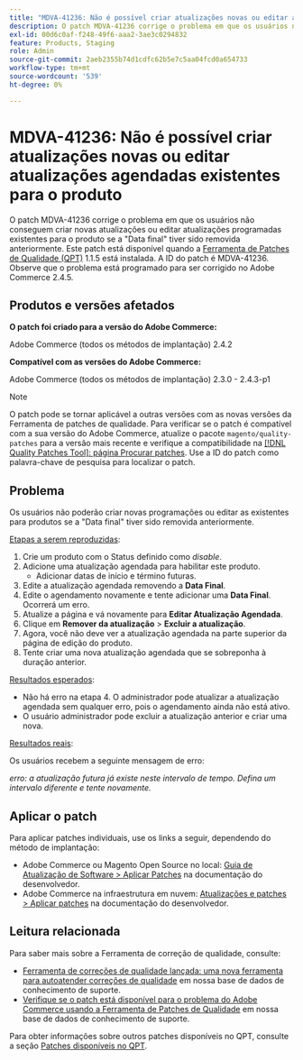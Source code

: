 ```yaml
---
title: "MDVA-41236: Não é possível criar atualizações novas ou editar atualizações agendadas existentes para o produto"
description: O patch MDVA-41236 corrige o problema em que os usuários não conseguem criar novas atualizações ou editar atualizações programadas existentes para o produto se a "Data final" tiver sido removida anteriormente. Este patch está disponível quando a [Ferramenta de correções de qualidade (QPT)](https://experienceleague.adobe.com/en/docs/commerce-operations/upgrade-guide/patches/overview) 1.1.5 está instalada. A ID do patch é MDVA-41236. Observe que o problema está programado para ser corrigido no Adobe Commerce 2.4.5.
exl-id: 00d6c0af-f248-49f6-aaa2-3ae3c0294832
feature: Products, Staging
role: Admin
source-git-commit: 2aeb2355b74d1cdfc62b5e7c5aa04fcd0a654733
workflow-type: tm+mt
source-wordcount: '539'
ht-degree: 0%

---
```


# MDVA-41236: Não é possível criar atualizações novas ou editar atualizações agendadas existentes para o produto

O patch MDVA-41236 corrige o problema em que os usuários não conseguem criar novas atualizações ou editar atualizações programadas existentes para o produto se a &quot;Data final&quot; tiver sido removida anteriormente. Este patch está disponível quando a [Ferramenta de Patches de Qualidade (QPT)](https://experienceleague.adobe.com/en/docs/commerce-operations/upgrade-guide/patches/overview) 1.1.5 está instalada. A ID do patch é MDVA-41236. Observe que o problema está programado para ser corrigido no Adobe Commerce 2.4.5.

## Produtos e versões afetados

**O patch foi criado para a versão do Adobe Commerce:**

Adobe Commerce (todos os métodos de implantação) 2.4.2

**Compatível com as versões do Adobe Commerce:**

Adobe Commerce (todos os métodos de implantação) 2.3.0 - 2.4.3-p1

>[!NOTE]
>
>O patch pode se tornar aplicável a outras versões com as novas versões da Ferramenta de patches de qualidade. Para verificar se o patch é compatível com a sua versão do Adobe Commerce, atualize o pacote `magento/quality-patches` para a versão mais recente e verifique a compatibilidade na [[!DNL Quality Patches Tool]: página Procurar patches](https://experienceleague.adobe.com/tools/commerce-quality-patches/index.html). Use a ID do patch como palavra-chave de pesquisa para localizar o patch.

## Problema

Os usuários não poderão criar novas programações ou editar as existentes para produtos se a &quot;Data final&quot; tiver sido removida anteriormente.

<u>Etapas a serem reproduzidas</u>:

1. Crie um produto com o Status definido como *disable*.
1. Adicione uma atualização agendada para habilitar este produto.
   * Adicionar datas de início e término futuras.
1. Edite a atualização agendada removendo a **Data Final**.
1. Edite o agendamento novamente e tente adicionar uma **Data Final**. Ocorrerá um erro.
1. Atualize a página e vá novamente para **Editar Atualização Agendada**.
1. Clique em **Remover da atualização** > **Excluir a atualização**.
1. Agora, você não deve ver a atualização agendada na parte superior da página de edição do produto.
1. Tente criar uma nova atualização agendada que se sobreponha à duração anterior.

<u>Resultados esperados</u>:

* Não há erro na etapa 4. O administrador pode atualizar a atualização agendada sem qualquer erro, pois o agendamento ainda não está ativo.
* O usuário administrador pode excluir a atualização anterior e criar uma nova.

<u>Resultados reais</u>:

Os usuários recebem a seguinte mensagem de erro:

*erro: a atualização futura já existe neste intervalo de tempo. Defina um intervalo diferente e tente novamente.*


## Aplicar o patch

Para aplicar patches individuais, use os links a seguir, dependendo do método de implantação:

* Adobe Commerce ou Magento Open Source no local: [Guia de Atualização de Software > Aplicar Patches](https://experienceleague.adobe.com/en/docs/commerce-operations/tools/quality-patches-tool/usage) na documentação do desenvolvedor.
* Adobe Commerce na infraestrutura em nuvem: [Atualizações e patches > Aplicar patches](https://experienceleague.adobe.com/en/docs/commerce-cloud-service/user-guide/develop/upgrade/apply-patches) na documentação do desenvolvedor.

## Leitura relacionada

Para saber mais sobre a Ferramenta de correção de qualidade, consulte:

* [Ferramenta de correções de qualidade lançada: uma nova ferramenta para autoatender correções de qualidade](/help/announcements/adobe-commerce-announcements/magento-quality-patches-released-new-tool-to-self-serve-quality-patches.md) em nossa base de dados de conhecimento de suporte.
* [Verifique se o patch está disponível para o problema do Adobe Commerce usando a Ferramenta de Patches de Qualidade](/help/support-tools/patches-available-in-qpt-tool/check-patch-for-magento-issue-with-magento-quality-patches.md) em nossa base de dados de conhecimento de suporte.

Para obter informações sobre outros patches disponíveis no QPT, consulte a seção [Patches disponíveis no QPT](https://support.magento.com/hc/en-us/sections/360010506631-Patches-available-in-QPT-tool-).
